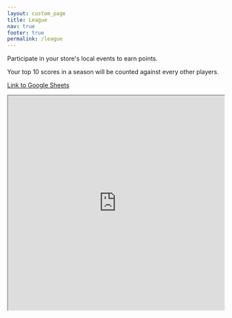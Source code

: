 ```yaml
---
layout: custom_page
title: League
nav: true
footer: true
permalink: /league
---
```


Participate in your store's local events to earn points.

Your top 10 scores in a season will be counted against every other players.

[Link to Google Sheets](https://docs.google.com/spreadsheets/d/e/2PACX-1vS-zhHpESAU1-wkaDAA4rmUaydCXBiVbugkNDhI9QxEI2ZnACsziOdLKYLHFixkuTLzPtpvv4x7Qov3/pubhtml)

<iframe 
    style="width: 100%; height: 500px;"
    src="https://docs.google.com/spreadsheets/d/e/2PACX-1vS-zhHpESAU1-wkaDAA4rmUaydCXBiVbugkNDhI9QxEI2ZnACsziOdLKYLHFixkuTLzPtpvv4x7Qov3/pubhtml?widget=true&amp;headers=false">
</iframe>